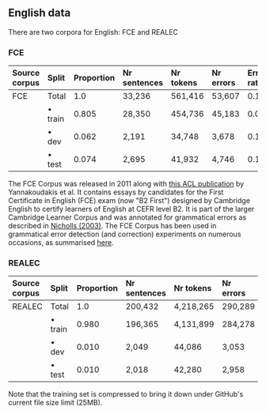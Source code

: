 ## English data

There are two corpora for English: FCE and REALEC

### FCE

| Source corpus |  Split                 | Proportion | Nr sentences | Nr tokens | Nr errors | Error rate |
|:--------------|:-----------------------|:-----------|:-------------|:----------|:----------|:-----------|
| FCE           | Total                  | 1.0        | 33,236       |561,416    | 53,607    | 0.101      |
|               | • train                | 0.805      | 28,350       |454,736    | 45,183    | 0.099      |
|               | • dev                  | 0.062      | 2,191        |34,748     | 3,678     | 0.106      |
|               | • test                 | 0.074      | 2,695        |41,932     | 4,746     | 0.113      |

The FCE Corpus was released in 2011 along with [this ACL publication](https://aclanthology.org/P11-1019/) by Yannakoudakis et al.
It contains essays by candidates for the First Certificate in English (FCE) exam (now "B2 First") designed by Cambridge English to certify learners of English at CEFR level B2.
It is part of the larger Cambridge Learner Corpus and was annotated for grammatical errors as described in [Nicholls (2003)](https://www.academia.edu/download/43303478/CL2003_Nicholls.pdf). The FCE Corpus has been used in grammatical error detection (and correction) experiments on numerous occasions, as summarised [here](https://paperswithcode.com/dataset/fce).

### REALEC


| Source corpus |  Split                    | Proportion | Nr sentences | Nr tokens | Nr errors | Error rate |
|:--------------|:--------------------------|:-----------|:-------------|:----------|:----------|:-----------|
| REALEC        | Total                     | 1.0        | 200,432      | 4,218,265  | 290,289   | 0.069      |
|               | • train                   | 0.980      | 196,365      | 4,131,899  | 284,278   | 0.069      |
|               | • dev                     | 0.010      | 2,049       | 44,086    | 3,053    | 0.069      |
|               | • test                    | 0.010      | 2,018       | 42,280    | 2,958    | 0.070      |

Note that the training set is compressed to bring it down under GitHub's current file size limit (25MB).


